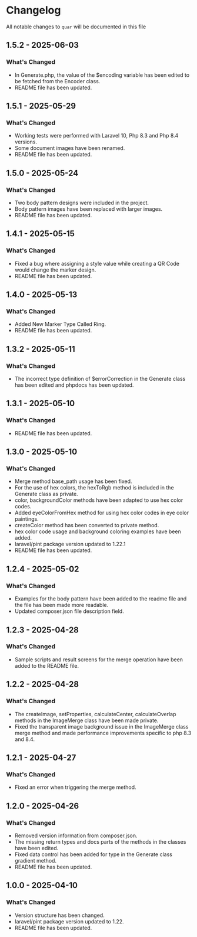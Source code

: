 # Changelog

All notable changes to `quar` will be documented in this file

## 1.5.2 - 2025-06-03

### What's Changed

* In Generate.php, the value of the $encoding variable has been edited to be fetched from the Encoder class.
* README file has been updated.

## 1.5.1 - 2025-05-29

### What's Changed

* Working tests were performed with Laravel 10, Php 8.3 and Php 8.4 versions.
* Some document images have been renamed.
* README file has been updated.

## 1.5.0 - 2025-05-24

### What's Changed

* Two body pattern designs were included in the project.
* Body pattern images have been replaced with larger images.
* README file has been updated.

## 1.4.1 - 2025-05-15

### What's Changed

* Fixed a bug where assigning a style value while creating a QR Code would change the marker design.
* README file has been updated.

## 1.4.0 - 2025-05-13

### What's Changed

* Added New Marker Type Called Ring.
* README file has been updated.

## 1.3.2 - 2025-05-11

### What's Changed

* The incorrect type definition of $errorCorrection in the Generate class has been edited and phpdocs has been updated.

## 1.3.1 - 2025-05-10

### What's Changed

* README file has been updated.

## 1.3.0 - 2025-05-10

### What's Changed

* Merge method base_path usage has been fixed.
* For the use of hex colors, the hexToRgb method is included in the Generate class as private.
* color, backgroundColor methods have been adapted to use hex color codes.
* Added eyeColorFromHex method for using hex color codes in eye color paintings.
* createColor method has been converted to private method.
* hex color code usage and background coloring examples have been added.
* laravel/pint package version updated to 1.22.1
* README file has been updated.

## 1.2.4 - 2025-05-02

### What's Changed
* Examples for the body pattern have been added to the readme file and the file has been made more readable.
* Updated composer.json file description field.

## 1.2.3 - 2025-04-28

### What's Changed
* Sample scripts and result screens for the merge operation have been added to the README file.

## 1.2.2 - 2025-04-28

### What's Changed

* The createImage, setProperties, calculateCenter, calculateOverlap methods in the ImageMerge class have been made private.
* Fixed the transparent image background issue in the ImageMerge class merge method and made performance improvements specific to php 8.3 and 8.4.


## 1.2.1 - 2025-04-27

### What's Changed

* Fixed an error when triggering the merge method.

## 1.2.0 - 2025-04-26

### What's Changed

* Removed version information from composer.json.
* The missing return types and docs parts of the methods in the classes have been edited.
* Fixed data control has been added for type in the Generate class gradient method.
* README file has been updated.

## 1.0.0 - 2025-04-10

### What's Changed

* Version structure has been changed.
* laravel/pint package version updated to 1.22.
* README file has been updated.